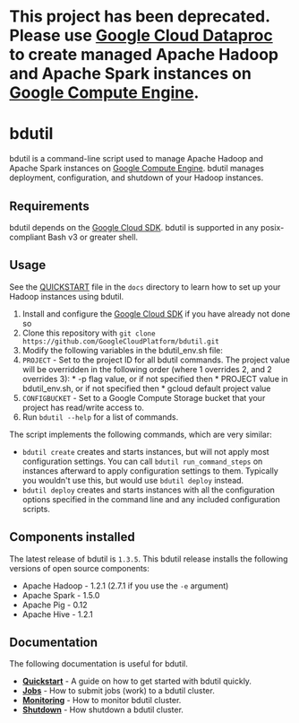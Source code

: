 # This project has been deprecated. Please use [Google Cloud Dataproc](https://cloud.google.com/dataproc) to create managed Apache Hadoop and Apache Spark instances on [Google Compute Engine](https://cloud.google.com/compute).

# bdutil

bdutil is a command-line script used to manage Apache Hadoop and Apache Spark instances on [Google Compute Engine](https://cloud.google.com/compute). bdutil manages deployment, configuration, and shutdown of your Hadoop instances.

## Requirements

bdutil depends on the [Google Cloud SDK](https://cloud.google.com/sdk). bdutil is supported in any posix-compliant Bash v3 or greater shell.

## Usage

See the [QUICKSTART](/docs/QUICKSTART.md) file in the `docs` directory to learn how to set up your Hadoop instances using bdutil.

1. Install and configure the [Google Cloud SDK](https://cloud.google.com/sdk) if you have already not done so
1. Clone this repository with `git clone https://github.com/GoogleCloudPlatform/bdutil.git`
1. Modify the following variables in the bdutil_env.sh file:
  1. `PROJECT` - Set to the project ID for all bdutil commands. The project value will be overridden in the following order (where 1 overrides 2, and 2 overrides 3):
    * -p flag value, or if not specified then
    * PROJECT value in bdutil_env.sh, or if not specified then
    * gcloud default project value
  1. `CONFIGBUCKET` - Set to a Google Compute Storage bucket that your project has read/write access to.
1. Run `bdutil --help` for a list of commands.

The script implements the following commands, which are very similar:

* `bdutil create` creates and starts instances, but will not apply most configuration settings. You can call `bdutil run_command_steps` on instances afterward to apply configuration settings to them. Typically you wouldn't use this, but would use `bdutil deploy` instead.
* `bdutil deploy` creates and starts instances with all the configuration options specified in the command line and any included configuration scripts.

## Components installed

The latest release of bdutil is `1.3.5`. This bdutil release installs the following versions of open source components:

* Apache Hadoop - 1.2.1 (2.7.1 if you use the `-e` argument)
* Apache Spark - 1.5.0
* Apache Pig - 0.12
* Apache Hive - 1.2.1

## Documentation

The following documentation is useful for bdutil.

* **[Quickstart](/docs/QUICKSTART.md)** - A guide on how to get started with bdutil quickly.
* **[Jobs](/docs/JOBS.md)** - How to submit jobs (work) to a bdutil cluster.
* **[Monitoring](/docs/MONITORING.md)** - How to monitor bdutil cluster.
* **[Shutdown](/docs/SHUTDOWN.md)** - How shutdown a bdutil cluster.
